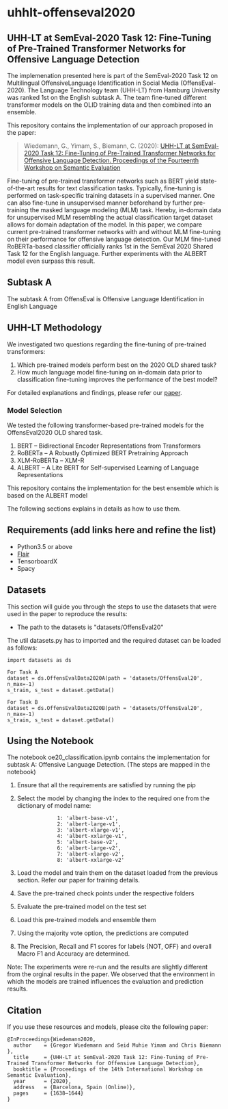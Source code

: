 # uhhlt-offenseval2020
## UHH-LT at SemEval-2020 Task 12: Fine-Tuning of Pre-Trained Transformer Networks for Offensive Language Detection

The implemenation presented here is part of the SemEval-2020 Task 12 on Multilingual OffensiveLanguage Identification in Social Media (OffensEval-2020). The Language Technology team (UHH-LT) from Hamburg University was ranked 1st on the English subtask A. The team fine-tuned different transformer models on the OLID training data and then combined into an ensemble. 

This repository contains the implementation of our approach proposed in the paper:

> Wiedemann, G., Yimam, S., Biemann, C. (2020): [UHH-LT at SemEval-2020 Task 12: Fine-Tuning of Pre-Trained Transformer Networks for Offensive Language Detection. Proceedings of the Fourteenth Workshop on Semantic Evaluation](https://www.aclweb.org/anthology/2020.semeval-1.213)


Fine-tuning of pre-trained transformer networks such as BERT yield state-of-the-art results for text classification tasks. Typically, fine-tuning is performed on task-specific training datasets in a supervised manner. One can also fine-tune in unsupervised manner beforehand by further pre-training the masked language modeling (MLM) task. Hereby, in-domain data for unsupervised MLM resembling the actual classification target dataset allows for domain adaptation of the model. In this paper, we compare current pre-trained transformer networks with and without MLM fine-tuning on their performance for offensive language detection. Our MLM fine-tuned RoBERTa-based classifier officially ranks 1st in the SemEval 2020 Shared Task 12 for the English language. Further experiments with the ALBERT model even surpass this result.

## Subtask A
The subtask A from OffensEval is Offensive Language Identification in English Language

## UHH-LT Methodology
We investigated two questions regarding the fine-tuning of pre-trained transformers: 
1. Which pre-trained models perform best on the 2020 OLD shared task?
2. How much language model fine-tuning on in-domain data prior to classification fine-tuning improves the performance of the best model?

For detailed explanations and findings, please refer our [paper](https://www.aclweb.org/anthology/2020.semeval-1.213.pdf). 

### Model Selection
We tested the following transformer-based pre-trained models for the OffensEval2020 OLD shared task.

1. BERT  –  Bidirectional  Encoder  Representations  from  Transformers
2. RoBERTa – A Robustly Optimized BERT Pretraining Approach
3. XLM-RoBERTa – XLM-R
4. ALBERT – A Lite BERT for Self-supervised Learning of Language Representations

This repository contains the implementation for the best ensemble which is based on the ALBERT model

The following sections explains in details as how to use them. 

## Requirements  (add links here and refine the list)
* Python3.5 or above
* [Flair](https://github.com/zalandoresearch/flair)
* TensorboardX
* Spacy


## Datasets
This section will guide you through the steps to use the datasets that were used in the paper to reproduce the results:

* The path to the datasets is "datasets/OffensEval20"

The util datasets.py has to imported and the required dataset can be loaded as follows:
```
import datasets as ds

For Task A
dataset = ds.OffensEvalData2020A(path = 'datasets/OffensEval20', n_max=-1)
s_train, s_test = dataset.getData()

For Task B
dataset = ds.OffensEvalData2020B(path = 'datasets/OffensEval20', n_max=-1)
s_train, s_test = dataset.getData()

```


## Using the Notebook

The notebook oe20_classification.ipynb contains the implementation for subtask A: Offensive Language Detection. 
(The steps are mapped in the notebook)

1. Ensure that all the requirements are satisfied by running the pip
2. Select the model by changing the index to the required one from the dictionary of model name:

                    1: 'albert-base-v1',
                    2: 'albert-large-v1',
                    3: 'albert-xlarge-v1',
                    4: 'albert-xxlarge-v1',    
                    5: 'albert-base-v2', 
                    6: 'albert-large-v2', 
                    7: 'albert-xlarge-v2', 
                    8: 'albert-xxlarge-v2'
3. Load the model and train them on the dataset loaded from the previous section. Refer our paper for training details. 
4. Save the pre-trained check points under the respective folders
5. Evaluate the pre-trained model on the test set
6. Load this pre-trained models and ensemble them
7. Using the majority vote option, the predictions are computed
8. The Precision, Recall and F1 scores for labels {NOT, OFF} and overall Macro F1 and Accuracy are determined. 

Note: The experiments were re-run and the results are slightly different from the orginal results in the paper. We observed that the environment in which the models are trained influences the evaluation and prediction results. 

## Citation


If you use these resources and models, please cite the following paper:

```
@InProceedings{Wiedemann2020,
  author    = {Gregor Wiedemann and Seid Muhie Yimam and Chris Biemann },
  title     = {UHH-LT at SemEval-2020 Task 12: Fine-Tuning of Pre-Trained Transformer Networks for Offensive Language Detection},
  booktitle = {Proceedings of the 14th International Workshop on Semantic Evaluation},
  year      = {2020},
  address   = {Barcelona, Spain (Online)},
  pages     = {1638–1644}
}
```
